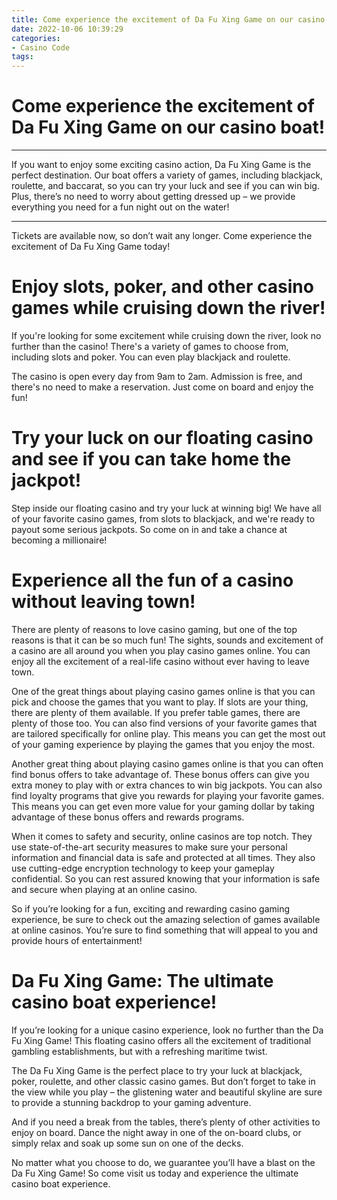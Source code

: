 ```yaml
---
title: Come experience the excitement of Da Fu Xing Game on our casino boat!
date: 2022-10-06 10:39:29
categories:
- Casino Code
tags:
---
```



#  Come experience the excitement of Da Fu Xing Game on our casino boat!

____

If you want to enjoy some exciting casino action, Da Fu Xing Game is the perfect destination. Our boat offers a variety of games, including blackjack, roulette, and baccarat, so you can try your luck and see if you can win big. Plus, there’s no need to worry about getting dressed up – we provide everything you need for a fun night out on the water!

____

Tickets are available now, so don’t wait any longer. Come experience the excitement of Da Fu Xing Game today!

#  Enjoy slots, poker, and other casino games while cruising down the river!

If you're looking for some excitement while cruising down the river, look no further than the casino! There's a variety of games to choose from, including slots and poker. You can even play blackjack and roulette.

The casino is open every day from 9am to 2am. Admission is free, and there's no need to make a reservation. Just come on board and enjoy the fun!

#  Try your luck on our floating casino and see if you can take home the jackpot!

Step inside our floating casino and try your luck at winning big! We have all of your favorite casino games, from slots to blackjack, and we're ready to payout some serious jackpots. So come on in and take a chance at becoming a millionaire!

#  Experience all the fun of a casino without leaving town!

There are plenty of reasons to love casino gaming, but one of the top reasons is that it can be so much fun! The sights, sounds and excitement of a casino are all around you when you play casino games online. You can enjoy all the excitement of a real-life casino without ever having to leave town.

One of the great things about playing casino games online is that you can pick and choose the games that you want to play. If slots are your thing, there are plenty of them available. If you prefer table games, there are plenty of those too. You can also find versions of your favorite games that are tailored specifically for online play. This means you can get the most out of your gaming experience by playing the games that you enjoy the most.

Another great thing about playing casino games online is that you can often find bonus offers to take advantage of. These bonus offers can give you extra money to play with or extra chances to win big jackpots. You can also find loyalty programs that give you rewards for playing your favorite games. This means you can get even more value for your gaming dollar by taking advantage of these bonus offers and rewards programs.

When it comes to safety and security, online casinos are top notch. They use state-of-the-art security measures to make sure your personal information and financial data is safe and protected at all times. They also use cutting-edge encryption technology to keep your gameplay confidential. So you can rest assured knowing that your information is safe and secure when playing at an online casino.

So if you’re looking for a fun, exciting and rewarding casino gaming experience, be sure to check out the amazing selection of games available at online casinos. You’re sure to find something that will appeal to you and provide hours of entertainment!

#  Da Fu Xing Game: The ultimate casino boat experience!

If you’re looking for a unique casino experience, look no further than the Da Fu Xing Game! This floating casino offers all the excitement of traditional gambling establishments, but with a refreshing maritime twist.

The Da Fu Xing Game is the perfect place to try your luck at blackjack, poker, roulette, and other classic casino games. But don’t forget to take in the view while you play – the glistening water and beautiful skyline are sure to provide a stunning backdrop to your gaming adventure.

And if you need a break from the tables, there’s plenty of other activities to enjoy on board. Dance the night away in one of the on-board clubs, or simply relax and soak up some sun on one of the decks.

No matter what you choose to do, we guarantee you’ll have a blast on the Da Fu Xing Game! So come visit us today and experience the ultimate casino boat experience.